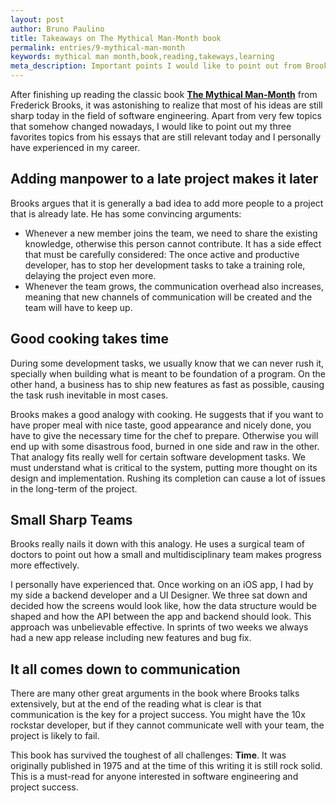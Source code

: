 ```yaml
---
layout: post
author: Bruno Paulino
title: Takeaways on The Mythical Man-Month book
permalink: entries/9-mythical-man-month
keywords: mythical man month,book,reading,takeways,learning
meta_description: Important points I would like to point out from Brooks' still up2date famous book.
---
```


After finishing up reading the classic book **[The Mythical Man-Month](https://en.wikipedia.org/wiki/The_Mythical_Man-Month)** from Frederick Brooks, it was astonishing to realize that most of his ideas are still sharp today in the field of software engineering. Apart from very few topics that somehow changed nowadays, I would like to point out my three favorites topics from his essays that are still relevant today and I personally have experienced in my career.

## Adding manpower to a late project makes it later

Brooks argues that it is generally a bad idea to add more people to a project that is already late. He has some convincing arguments:

- Whenever a new member joins the team, we need to share the existing knowledge, otherwise this person cannot contribute. It has a side effect that must be carefully considered: The once active and productive developer, has to stop her development tasks to take a training role, delaying the project even more.
- Whenever the team grows, the communication overhead also increases, meaning that new channels of communication will be created and the team will have to keep up.

## Good cooking takes time

During some development tasks, we usually know that we can never rush it, specially when building what is meant to be foundation of a program. On the other hand, a business has to ship new features as fast as possible, causing the task rush inevitable in most cases.

Brooks makes a good analogy with cooking. He suggests that if you want to have proper meal with nice taste, good appearance and nicely done, you have to give the necessary time for the chef to prepare. Otherwise you will end up with some disastrous food, burned in one side and raw in the other. That analogy fits really well for certain software development tasks. We must understand what is critical to the system, putting more thought on its design and implementation. Rushing its completion can cause a lot of issues in the long-term of the project.

## Small Sharp Teams

Brooks really nails it down with this analogy. He uses a surgical team of doctors to point out how a small and multidisciplinary team makes progress more effectively.

I personally have experienced that. Once working on an iOS app, I had by my side a backend developer and a UI Designer. We three sat down and decided how the screens would look like, how the data structure would be shaped and how the API between the app and backend should look. This approach was unbelievable effective. In sprints of two weeks we always had a new app release including new features and bug fix.

## It all comes down to communication

There are many other great arguments in the book where Brooks talks extensively, but at the end of the reading what is clear is that communication is the key for a project success. You might have the 10x rockstar developer, but if they cannot communicate well with your team, the project is likely to fail.

This book has survived the toughest of all challenges: **Time**. It was originally published in 1975 and at the time of this writing it is still rock solid. This is a must-read for anyone interested in software engineering and project success.
